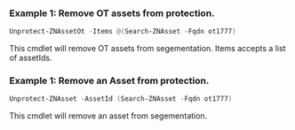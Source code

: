 ### Example 1: Remove OT assets from protection.
```powershell
Unprotect-ZNAssetOt -Items @(Search-ZNAsset -Fqdn ot1777)

```

This cmdlet will remove OT assets from segementation.  Items accepts a list of assetIds.

### Example 1: Remove an Asset from protection.
```powershell
Unprotect-ZNAsset -AssetId (Search-ZNAsset -Fqdn ot1777)

```

This cmdlet will remove an asset from segementation.